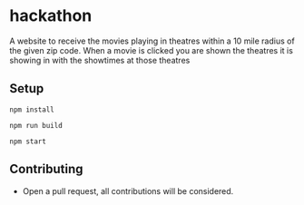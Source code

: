 # hackathon

A website to receive the movies playing in theatres within a 10 mile radius of the given zip code.
When a movie is clicked you are shown the theatres it is showing in with the showtimes at those theatres

## Setup

```
npm install
```
```
npm run build
```
```
npm start
```

## Contributing

* Open a pull request, all contributions will be considered.
